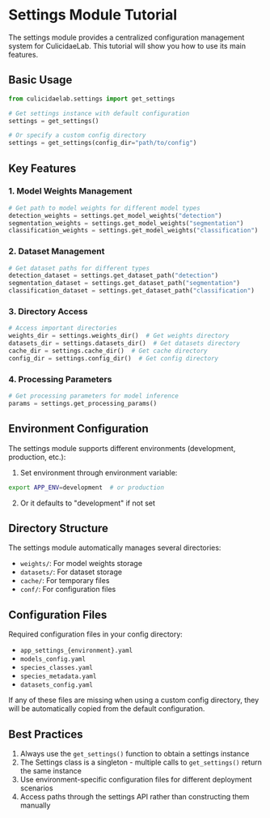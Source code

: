 # Settings Module Tutorial

The settings module provides a centralized configuration management system for CulicidaeLab. This tutorial will show you how to use its main features.

## Basic Usage

```python
from culicidaelab.settings import get_settings

# Get settings instance with default configuration
settings = get_settings()

# Or specify a custom config directory
settings = get_settings(config_dir="path/to/config")
```

## Key Features

### 1. Model Weights Management

```python
# Get path to model weights for different model types
detection_weights = settings.get_model_weights("detection")
segmentation_weights = settings.get_model_weights("segmentation")
classification_weights = settings.get_model_weights("classification")
```

### 2. Dataset Management

```python
# Get dataset paths for different types
detection_dataset = settings.get_dataset_path("detection")
segmentation_dataset = settings.get_dataset_path("segmentation")
classification_dataset = settings.get_dataset_path("classification")
```

### 3. Directory Access

```python
# Access important directories
weights_dir = settings.weights_dir()  # Get weights directory
datasets_dir = settings.datasets_dir()  # Get datasets directory
cache_dir = settings.cache_dir()  # Get cache directory
config_dir = settings.config_dir()  # Get config directory
```

### 4. Processing Parameters

```python
# Get processing parameters for model inference
params = settings.get_processing_params()
```

## Environment Configuration

The settings module supports different environments (development, production, etc.):

1. Set environment through environment variable:
```bash
export APP_ENV=development  # or production
```

2. Or it defaults to "development" if not set

## Directory Structure

The settings module automatically manages several directories:
- `weights/`: For model weights storage
- `datasets/`: For dataset storage
- `cache/`: For temporary files
- `conf/`: For configuration files

## Configuration Files

Required configuration files in your config directory:
- `app_settings_{environment}.yaml`
- `models_config.yaml`
- `species_classes.yaml`
- `species_metadata.yaml`
- `datasets_config.yaml`

If any of these files are missing when using a custom config directory, they will be automatically copied from the default configuration.

## Best Practices

1. Always use the `get_settings()` function to obtain a settings instance
2. The Settings class is a singleton - multiple calls to `get_settings()` return the same instance
3. Use environment-specific configuration files for different deployment scenarios
4. Access paths through the settings API rather than constructing them manually
